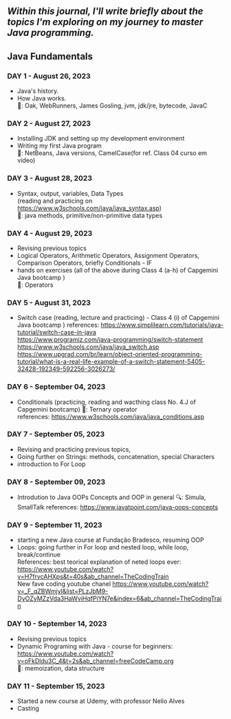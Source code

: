 ## _Within this journal, I'll write briefly about the topics I'm exploring on my journey to master Java programming._

## Java Fundamentals

### **DAY 1** - August 26, 2023
- Java's history.
- How Java works.  
:key:: Oak, WebRunners, James Gosling, jvm, jdk/jre, bytecode, JavaC

### **DAY 2** - August 27, 2023
- Installing JDK and setting up my development environment
- Writing my first Java program  
:key:: NetBeans, Java versions, CamelCase(for ref. Class 04 curso em vídeo)  

### **DAY 3** - August 28, 2023
- Syntax, output, variables, Data Types  
 (reading and practicing on https://www.w3schools.com/java/java_syntax.asp)  
:key:: java methods, primitive/non-primitive data types

### **DAY 4** - August 29, 2023
- Revising previous topics
- Logical Operators, Arithmetic Operators, Assignment Operators, Comparison Operators, briefly Conditionals - IF
- hands on exercises 
 (all of the above during Class 4 (a-h) of Capgemini Java bootcamp )  
:key:: Operators

### **DAY 5** - August 31, 2023

- Switch case (reading, lecture and practicing) - Class 4 (i) of Capgemini Java bootcamp )
  references:  https://www.simplilearn.com/tutorials/java-tutorial/switch-case-in-java  
               https://www.programiz.com/java-programming/switch-statement  
               https://www.w3schools.com/java/java_switch.asp
               https://www.upgrad.com/br/learn/object-oriented-programming-tutorial/what-is-a-real-life-example-of-a-switch-statement-5405-32428-192349-592256-3026273/
  
### **DAY 6** - September 04, 2023               
- Conditionals (practicing, reading and wacthing class No. 4.J of Capgemini bootcamp)
:key:: Ternary operator  
references: https://www.w3schools.com/java/java_conditions.asp 

### **DAY 7** - September 05, 2023   
- Revising and practicing previous topics,
- Going further on Strings: methods, concatenation, special Characters
- introduction to For Loop

### **DAY 8** - September 09, 2023
- Introdution to Java OOPs Concepts and OOP in general
:mag:: Simula, SmallTalk
references: https://www.javatpoint.com/java-oops-concepts

### **DAY 9** - September 11, 2023
- starting a new Java course at Fundação Bradesco, resuming  OOP
- Loops: going further in For loop and nested loop, while loop, break/continue  
References: best teorical explanation of neted loops ever: https://www.youtube.com/watch?v=H7frvcAHXps&t=40s&ab_channel=TheCodingTrain  
New fave coding youtube chanel https://www.youtube.com/watch?v=_F_qZBWmjyI&list=PLzJbM9-DyOZyMZzVda3HaWviHqfPiYN7e&index=6&ab_channel=TheCodingTrain

### **DAY 10** - September 14, 2023
- Revising previous topics  
- Dynamic Programing with Java - course  for beginners: https://www.youtube.com/watch?v=oFkDldu3C_4&t=2s&ab_channel=freeCodeCamp.org  
:key:: memoization, data structure

### **DAY 11** - September 15, 2023
- Started a new course at Udemy, with professor Nelio Alves
- Casting
  
  
